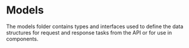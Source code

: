 # Models

The models folder contains types and interfaces used to define the data structures for request and response tasks from the API or for use in components.
